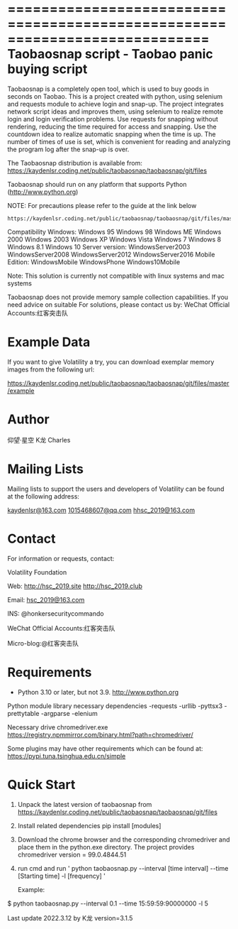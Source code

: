 ============================================================================
Taobaosnap script - Taobao panic buying script
============================================================================

Taobaosnap is a completely open tool, which is used to buy goods in seconds on Taobao. This is a project created with python, using selenium and requests module to achieve login and snap-up. The project integrates network script ideas and improves them, using selenium to realize remote login and login verification problems. Use requests for snapping without rendering, reducing the time required for access and snapping. Use the countdown idea to realize automatic snapping when the time is up. The number of times of use is set, which is convenient for reading and analyzing the program log after the snap-up is over.

 The Taobaosnap distribution is available from:
https://kaydenlsr.coding.net/public/taobaosnap/taobaosnap/git/files

Taobaosnap should run on any platform that supports 
Python (http://www.python.org)

NOTE: For precautions please refer to the guide at the link below

    https://kaydenlsr.coding.net/public/taobaosnap/taobaosnap/git/files/master/readme.md

Compatibility
Windows:
Windows 95
Windows 98
Windows ME
Windows 2000
Windows 2003
Windows XP
Windows Vista
Windows 7
Windows 8
Windows 8.1
Windows 10
Server version:
WindowsServer2003
WindowsServer2008
WindowsServer2012
WindowsServer2016
Mobile Edition:
WindowsMobile
WindowsPhone
Windows10Mobile

Note: This solution is currently not compatible with linux systems and mac systems

Taobaosnap does not provide memory sample collection capabilities. If you need advice on suitable
For solutions, please contact us by:
WeChat Official Accounts:红客突击队

Example Data
===========

If you want to give Volatility a try, you can download exemplar
memory images from the following url:

   https://kaydenlsr.coding.net/public/taobaosnap/taobaosnap/git/files/master/example

Author
=============
仰望·星空
K龙
Charles

Mailing Lists
=============

Mailing lists to support the users and developers of Volatility
can be found at the following address:

   kaydenlsr@163.com
   1015468607@qq.com
   hhsc_2019@163.com

Contact
=======
For information or requests, contact:

Volatility Foundation

Web: http://hsc_2019.site
     http://hsc_2019.club
     
Email: hsc_2019@163.com

INS: @honkersecuritycommando

WeChat Official Accounts:红客突击队

Micro-blog:@红客突击队

Requirements
===========
- Python 3.10 or later, but not 3.9. http://www.python.org

Python module library necessary dependencies
-requests
-urllib
-pyttsx3
-prettytable
-argparse
-elenium

Necessary drive
chromedriver.exe https://registry.npmmirror.com/binary.html?path=chromedriver/

Some plugins may have other requirements which can be found at:
    https://pypi.tuna.tsinghua.edu.cn/simple

Quick Start
===========
1. Unpack the latest version of taobaosnap from
    https://kaydenlsr.coding.net/public/taobaosnap/taobaosnap/git/files
   
2. Install related dependencies
    pip install [modules]

3. Download the chrome browser and the corresponding chromedriver and place them in the python.exe directory.
The project provides chromedriver version = 99.0.4844.51

4. run cmd and run ' python taobaosnap.py --interval [time interval] --time [Starting time] -l [frequency] '

   Example:

$ python taobaosnap.py --interval 0.1 --time 15:59:59:90000000 -l 5

Last update 2022.3.12 by K龙 version=3.1.5